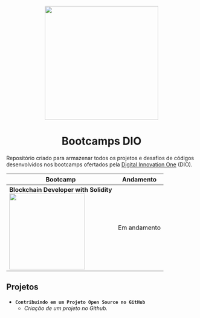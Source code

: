 <p align="center">
  <img width="300px" src="https://hermes.digitalinnovation.one/assets/diome/logo-full.svg">
</p>
<h1 align=center>Bootcamps DIO</h1>

Repositório criado para armazenar todos os projetos e desafios de códigos desenvolvidos nos bootcamps ofertados pela <a href=https://web.dio.me/home/>Digital Innovation One</a> (DIO).

| Bootcamp | Andamento |
| --- | --- |
| <strong>Blockchain Developer with Solidity</strong> <br> <img width="200px" src="https://hermes.dio.me/tracks/2703d237-34d5-4f9a-abd3-63322d3b2789.png"> | Em andamento |


## Projetos
- **``Contribuindo em um Projeto Open Source no GitHub``**
  - *Criação de um projeto no Github.*


